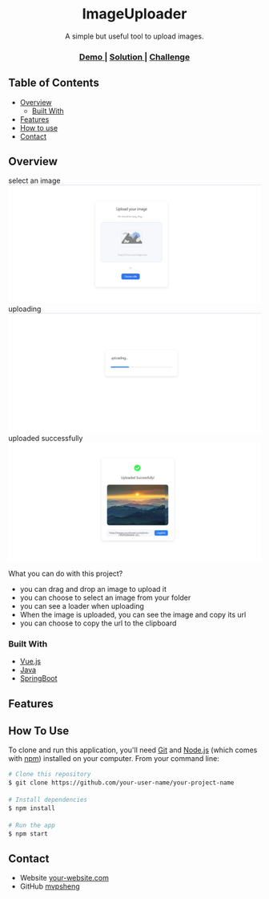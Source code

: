 
<h1 align="center">ImageUploader</h1>

<div align="center">
   A simple but useful tool to upload images.
</div>

<div align="center">
  <h3>
    <a href="https://{your-demo-link.your-domain}">
      Demo
    </a>
    <span> | </span>
    <a href="https://{your-url-to-the-solution}">
      Solution
    </a>
    <span> | </span>
    <a href="https://devchallenges.io/challenges/O2iGT9yBd6xZBrOcVirx">
      Challenge
    </a>
  </h3>
</div>

<!-- TABLE OF CONTENTS -->

## Table of Contents

- [Overview](#overview)
  - [Built With](#built-with)
- [Features](#features)
- [How to use](#how-to-use)
- [Contact](#contact)

<!-- OVERVIEW -->

## Overview
select an image
![screenshot](./src/images/overview1.png)
uploading
![screenshot](./src/images/overview3.png)
uploaded successfully
![screenshot](./src/images/overview2.png)

What you can do with this project?
* you can drag and drop an image to upload it
* you can choose to select an image from your folder
* you can see a loader when uploading
* When the image is uploaded, you can see the image and copy its url
* you can choose to copy the url to the clipboard


### Built With

<!-- This section should list any major frameworks that you built your project using. Here are a few examples.-->

- [Vue.js](https://vuejs.org/)
- [Java](https://www.java.com/zh-CN/)
- [SpringBoot](https://spring.io/projects/spring-boot/)

## Features

<!-- List the features of your application or follow the template. Don't share the figma file here :) -->



## How To Use

<!-- Example: -->

To clone and run this application, you'll need [Git](https://git-scm.com) and [Node.js](https://nodejs.org/en/download/) (which comes with [npm](http://npmjs.com)) installed on your computer. From your command line:

```bash
# Clone this repository
$ git clone https://github.com/your-user-name/your-project-name

# Install dependencies
$ npm install

# Run the app
$ npm start
```

## Contact

- Website [your-website.com](https://{your-web-site-link})
- GitHub [mvpsheng](https://{github.com/your-usermame})



